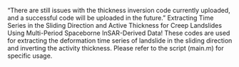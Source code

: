 “There are still issues with the thickness inversion code currently uploaded, and a successful code will be uploaded in the future.”
Extracting Time Series in the Sliding Direction and Active Thickness for Creep Landslides Using Multi-Period Spaceborne InSAR-Derived Data!
These codes are used for extracting the deformation time series of landslide in the sliding direction and inverting the activity thickness. Please refer to the script (main.m) for specific usage.

